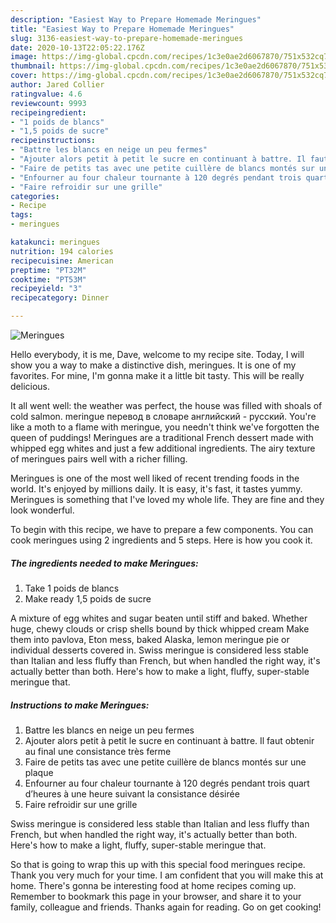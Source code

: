 ```yaml
---
description: "Easiest Way to Prepare Homemade Meringues"
title: "Easiest Way to Prepare Homemade Meringues"
slug: 3136-easiest-way-to-prepare-homemade-meringues
date: 2020-10-13T22:05:22.176Z
image: https://img-global.cpcdn.com/recipes/1c3e0ae2d6067870/751x532cq70/meringues-photo-principale-de-la-recette.jpg
thumbnail: https://img-global.cpcdn.com/recipes/1c3e0ae2d6067870/751x532cq70/meringues-photo-principale-de-la-recette.jpg
cover: https://img-global.cpcdn.com/recipes/1c3e0ae2d6067870/751x532cq70/meringues-photo-principale-de-la-recette.jpg
author: Jared Collier
ratingvalue: 4.6
reviewcount: 9993
recipeingredient:
- "1 poids de blancs"
- "1,5 poids de sucre"
recipeinstructions:
- "Battre les blancs en neige un peu fermes"
- "Ajouter alors petit à petit le sucre en continuant à battre. Il faut obtenir au final une consistance très ferme"
- "Faire de petits tas avec une petite cuillère de blancs montés sur une plaque"
- "Enfourner au four chaleur tournante à 120 degrés pendant trois quart d’heures à une heure suivant la consistance désirée"
- "Faire refroidir sur une grille"
categories:
- Recipe
tags:
- meringues

katakunci: meringues 
nutrition: 194 calories
recipecuisine: American
preptime: "PT32M"
cooktime: "PT53M"
recipeyield: "3"
recipecategory: Dinner

---
```



![Meringues](https://img-global.cpcdn.com/recipes/1c3e0ae2d6067870/751x532cq70/meringues-photo-principale-de-la-recette.jpg)

Hello everybody, it is me, Dave, welcome to my recipe site. Today, I will show you a way to make a distinctive dish, meringues. It is one of my favorites. For mine, I'm gonna make it a little bit tasty. This will be really delicious.

It all went well: the weather was perfect, the house was filled with shoals of cold salmon. meringue перевод в словаре английский - русский. You&#39;re like a moth to a flame with meringue, you needn&#39;t think we&#39;ve forgotten the queen of puddings! Meringues are a traditional French dessert made with whipped egg whites and just a few additional ingredients. The airy texture of meringues pairs well with a richer filling.

Meringues is one of the most well liked of recent trending foods in the world. It's enjoyed by millions daily. It is easy, it's fast, it tastes yummy. Meringues is something that I've loved my whole life. They are fine and they look wonderful.


To begin with this recipe, we have to prepare a few components. You can cook meringues using 2 ingredients and 5 steps. Here is how you cook it.

<!--inarticleads1-->

##### The ingredients needed to make Meringues:

1. Take 1 poids de blancs
1. Make ready 1,5 poids de sucre


A mixture of egg whites and sugar beaten until stiff and baked. Whether huge, chewy clouds or crisp shells bound by thick whipped cream Make them into pavlova, Eton mess, baked Alaska, lemon meringue pie or individual desserts covered in. Swiss meringue is considered less stable than Italian and less fluffy than French, but when handled the right way, it&#39;s actually better than both. Here&#39;s how to make a light, fluffy, super-stable meringue that. 

<!--inarticleads2-->

##### Instructions to make Meringues:

1. Battre les blancs en neige un peu fermes
1. Ajouter alors petit à petit le sucre en continuant à battre. Il faut obtenir au final une consistance très ferme
1. Faire de petits tas avec une petite cuillère de blancs montés sur une plaque
1. Enfourner au four chaleur tournante à 120 degrés pendant trois quart d’heures à une heure suivant la consistance désirée
1. Faire refroidir sur une grille


Swiss meringue is considered less stable than Italian and less fluffy than French, but when handled the right way, it&#39;s actually better than both. Here&#39;s how to make a light, fluffy, super-stable meringue that. 

So that is going to wrap this up with this special food meringues recipe. Thank you very much for your time. I am confident that you will make this at home. There's gonna be interesting food at home recipes coming up. Remember to bookmark this page in your browser, and share it to your family, colleague and friends. Thanks again for reading. Go on get cooking!

